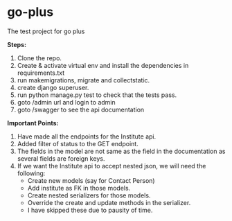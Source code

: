 # go-plus

The test project for go plus

**Steps:**

1. Clone the repo.
1. Create & activate virtual env and install the dependencies in requirements.txt
1. run makemigrations, migrate and collectstatic.
1. create django superuser.
1. run python manage.py test to check that the tests pass.
1. goto /admin url and login to admin
1. goto /swagger to see the api documentation

**Important Points:**

1. Have made all the endpoints for the Institute api.
1. Added filter of status to the GET endpoint.
1. The fields in the model are not same as the field in the documentation as several fields are foreign keys.
1. If we want the Institute api to accept nested json, we will need the following:
    - Create new models (say for Contact Person)
    - Add institute as FK in those models.
    - Create nested serializers for those models.
    - Override the create and update methods in the serializer.
    - I have skipped these due to pausity of time.

